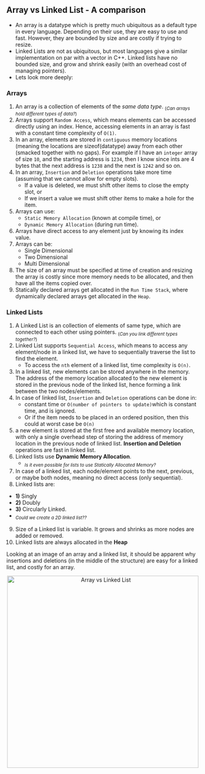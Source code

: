 ## Array vs Linked List - A comparison

- An array is a datatype which is pretty much ubiquitous as a default type in every language. Depending on their use, they are easy to use and fast. However, they are bounded by size and are costly if trying to resize. 
- Linked Lists are not as ubiquitous, but most languages give a similar implementation on par with a vector in C++. Linked lists have no bounded size, and grow and shrink easily (with an overhead cost of managing pointers).
- Lets look more deeply: 

### Arrays 
1. An array is a collection of elements of the *same data type*. <sub>(*Can arrays hold different types of data?*)</sub>  
2. Arrays support `Random Access`, which means elements can be accessed directly using an index. Hence, accessing elements in an array is fast with a constant time complexity of `O(1)`.
3. In an array, elements are stored in `contiguous` memory locations (meaning the locations are sizeof(datatype) away from each other (smacked together with no gaps). For example if I have an `integer` array of size `10`, and the starting address is `1234`, then I know since ints are 4 bytes that the next address is `1238` and the next is `1242` and so on. 
4. In an array, `Insertion` and `Deletion` operations take more time (assuming that we cannot allow for empty slots).
   -  If a value is deleted, we must shift other items to close the empty slot, or 
   -  If we insert a value we must shift other items to make a hole for the item.
5. Arrays can use: 
   - `Static Memory Allocation` (known at compile time), or 
   - `Dynamic Memory Allocation` (during run time).
6. Arrays have direct access to any element just by knowing its index value. 
7. Arrays can be:
   -  Single Dimensional
   -  Two Dimensional
   -  Multi Dimensional
8. The size of an array must be specified at time of creation and resizing the array is costly since more memory needs to be allocated, and then have all the items copied over.
9.  Statically declared arrays get allocated in the `Run Time Stack`, where dynamically declared arrays get allocated in the `Heap`.

### Linked Lists

1. A Linked List is an collection of elements of same type, which are connected to each other using pointers. <sub>(*Can you link different types together?*)</sub>
2. Linked List supports `Sequential Access`, which means to access any element/node in a linked list, we have to sequentially traverse the list to find the element. 
   -  To access the `nth` element of a linked list, time complexity is `O(n)`.
3. In a linked list, new elements can be stored anywhere in the memory. The address of the memory location allocated to the new element is stored in the previous node of the linked list, hence forming a link between the two nodes/elements. 
4. In case of linked list, `Insertion` and `Deletion` operations can be done in:
    - constant time or `O(number of pointers to update)`which is constant time, and is ignored. 
    - Or if the item needs to be placed in an ordered position, then this could at worst case be `O(n)`
5. a new element is stored at the first free and available memory location, with only a single overhead step of storing the address of memory location in the previous node of linked list. **Insertion and Deletion** operations are fast in linked list. 
6. Linked lists use **Dynamic Memory Allocation**. 
   -  <sub>*Is it even possible for lists to use Statically Allocated Memory?*</sub >     
7.  In case of a linked list, each node/element points to the next, previous, or maybe both nodes, meaning no direct access (only sequential).
8.  Linked lists are:
   -  **1)** Singly
   -  **2)** Doubly
   -  **3)**  Circularly Linked. 
   -  <sub>*Could we create a 2D linked list??*</sub>
9.  Size of a Linked list is variable. It grows and shrinks as more nodes are added or removed.     
10. Linked lists are always allocated in the **Heap**        

Looking at an image of an array and a linked list, it should be apparent why insertions and deletions (in the middle of the structure) are easy for a linked list, and costly for an array.
<center><img src="https://images2.imgbox.com/4f/e8/lTLRMsob_o.png" alt="Array vs Linked List" width="500"></center>

